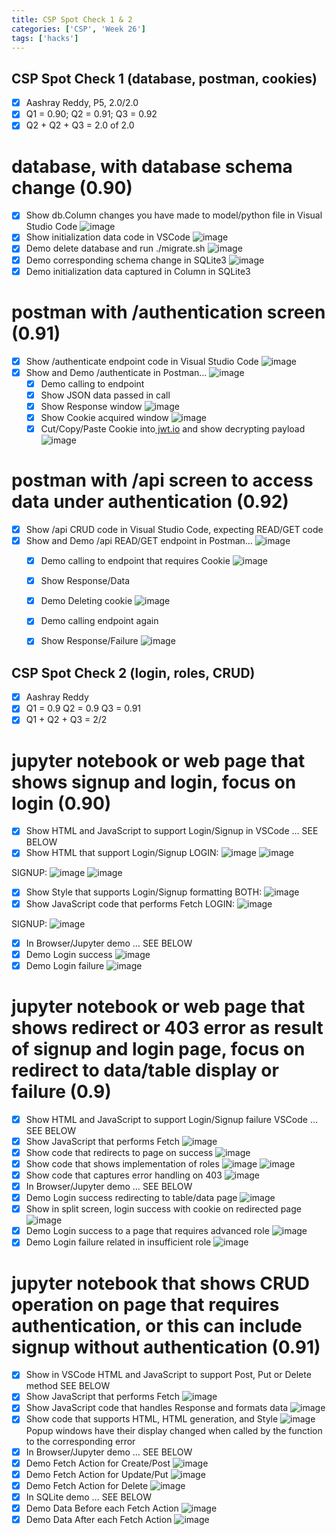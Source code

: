 ```yaml
---
title: CSP Spot Check 1 & 2
categories: ['CSP', 'Week 26']
tags: ['hacks']
---
```


## CSP Spot Check 1 (database, postman, cookies)

- [X] Aashray Reddy, P5, 2.0/2.0
- [X] Q1 = 0.90; Q2 = 0.91; Q3 = 0.92
- [X] Q2 + Q2 + Q3 = 2.0 of 2.0

# database, with database schema change (0.90)

- [X] Show db.Column changes you have made to model/python file in Visual Studio Code
![image](https://github.com/KinetekEnergy/blog/assets/79232996/dedd289a-6822-43a3-a639-e77cd59be590)
- [X] Show initialization data code in VSCode
![image](https://github.com/KinetekEnergy/blog/assets/79232996/dd1c9783-a92e-4253-9916-d60b343cda02)
- [X] Demo delete database and run ./migrate.sh
![image](https://github.com/KinetekEnergy/blog/assets/79232996/56d7ef99-f66f-4ff2-b50c-50c85e2537a0)
- [X] Demo corresponding schema change in SQLite3
![image](https://github.com/KinetekEnergy/blog/assets/79232996/c71bb76a-9514-463d-968a-8b31f8e99989)
- [X] Demo initialization data captured in Column in SQLite3

# postman with /authentication screen (0.91)

- [X] Show /authenticate endpoint code in Visual Studio Code
![image](https://github.com/KinetekEnergy/blog/assets/79232996/80335f7a-59d7-458c-8c62-323ac5484b44)
- [X] Show and Demo /authenticate in Postman…
![image](https://github.com/KinetekEnergy/blog/assets/79232996/f0644992-7e0b-48a7-8a41-1e6539cf1166)
  - [X] Demo calling to endpoint
  - [X] Show JSON data passed in call
  - [X] Show Response window
![image](https://github.com/KinetekEnergy/blog/assets/79232996/ac03cab0-78a3-489d-9232-1f2a368a22a7)
  - [X] Show Cookie acquired window
![image](https://github.com/KinetekEnergy/blog/assets/79232996/37ff3069-3af8-402c-8e78-638538606161)
  - [X] Cut/Copy/Paste Cookie into[ jwt.io](https://jwt.io/) and show decrypting payload
![image](https://github.com/KinetekEnergy/blog/assets/79232996/2fc55228-0f71-4154-962b-cf90554bd904)

# postman with /api screen to access data under authentication (0.92)

- [x] Show /api CRUD code in Visual Studio Code, expecting READ/GET code
- [X] Show and Demo /api READ/GET endpoint in Postman…
![image](https://github.com/KinetekEnergy/blog/assets/79232996/cac56b20-7080-4dc2-8d58-e3bf2555e2fd)
  - [X] Demo calling to endpoint that requires Cookie
![image](https://github.com/KinetekEnergy/blog/assets/79232996/8801239b-d739-4932-9f0d-61e1456d8297)
  - [X] Show Response/Data
  - [X] Demo Deleting cookie
![image](https://github.com/KinetekEnergy/blog/assets/79232996/e0f9a45e-0848-4901-b5a9-c28b2487516f)
  - [X] Demo calling endpoint again
  - [X] Show Response/Failure
![image](https://github.com/KinetekEnergy/blog/assets/79232996/2f653933-fd84-413d-9934-bd37ffd92382)


## CSP Spot Check 2 (login, roles, CRUD) 

- [X] Aashray Reddy
- [X] Q1 = 0.9 Q2 = 0.9 Q3 = 0.91
- [X] Q1 + Q2 + Q3 = 2/2

# jupyter notebook or web page that shows signup and login, focus on login (0.90)

- [X] Show HTML and JavaScript to support Login/Signup in VSCode …
SEE BELOW
- [X] Show HTML that support Login/Signup
LOGIN:
![image](https://github.com/KinetekEnergy/blog/assets/79232996/db816f60-522e-4cc0-af66-efe1c32d10ab)
![image](https://github.com/KinetekEnergy/blog/assets/79232996/8b5e9cd8-2a6a-4e9f-a419-a0f81ade9c1e)

SIGNUP:
![image](https://github.com/KinetekEnergy/blog/assets/79232996/b2851c92-7f18-4d49-b0e9-959641bfca4d)
![image](https://github.com/KinetekEnergy/blog/assets/79232996/06bdb01b-228c-4fbf-955f-74d9d3f36d6a)
- [X] Show Style that supports Login/Signup formatting
BOTH:
![image](https://github.com/KinetekEnergy/blog/assets/79232996/7f0e6bfe-4dc6-478a-aa8c-07620df0b289)
- [X] Show JavaScript code that performs Fetch
LOGIN:
![image](https://github.com/KinetekEnergy/blog/assets/79232996/8b5e9cd8-2a6a-4e9f-a419-a0f81ade9c1e)

SIGNUP:
![image](https://github.com/KinetekEnergy/blog/assets/79232996/06bdb01b-228c-4fbf-955f-74d9d3f36d6a)
- [X] In Browser/Jupyter demo …
SEE BELOW
- [X] Demo Login success
![image](https://github.com/KinetekEnergy/blog/assets/79232996/545e483f-b440-4f29-90e9-7ed3da92cc4d)
- [X] Demo Login failure
![image](https://github.com/KinetekEnergy/blog/assets/79232996/65053510-7bfb-4ea3-9198-bbda94b1c307)

# jupyter notebook or web page that shows redirect or 403 error as result of signup and login page, focus on redirect to data/table display or failure (0.9)

- [X] Show HTML and JavaScript to support Login/Signup failure VSCode …
SEE BELOW
- [X] Show JavaScript that performs Fetch
![image](https://github.com/KinetekEnergy/blog/assets/79232996/441e6d1e-07ff-45f9-8f96-658c31b75da4)
- [X] Show code that redirects to page on success
![image](https://github.com/KinetekEnergy/blog/assets/79232996/d01664b4-9afe-445f-9f7b-b4c3ecb4e0ff)
- [X] Show code that shows implementation of roles
![image](https://github.com/KinetekEnergy/blog/assets/79232996/5bb311aa-30f6-4731-85ea-6a4a35720a54)
![image](https://github.com/KinetekEnergy/blog/assets/79232996/212995cc-ba3a-4a27-85f0-27ec0dfcc09e)
- [X] Show code that captures error handling on 403
![image](https://github.com/KinetekEnergy/blog/assets/79232996/2989f8f7-bebe-4744-a5d7-86019227d945)
- [X] In Browser/Jupyter demo …
SEE BELOW
- [X] Demo Login success redirecting to table/data page
![image](https://github.com/KinetekEnergy/blog/assets/79232996/e71f5188-aab0-4988-9499-b2ba8e34a1a9)
- [X] Show in split screen, login success with cookie on redirected page
![image](https://github.com/KinetekEnergy/blog/assets/79232996/c106bd95-5a14-4b44-afc5-e298fd3f44f2)
- [X] Demo Login success to a page that requires advanced role
![image](https://github.com/KinetekEnergy/blog/assets/79232996/c6528d2a-e97e-4048-ab5c-7ec39a8acc6e)
- [X] Demo Login failure related in insufficient role
![image](https://github.com/KinetekEnergy/blog/assets/79232996/c481db43-c994-4a6e-9426-6d488375c5ee)

# jupyter notebook that shows CRUD operation on page that requires authentication, or this can include signup without authentication (0.91)

- [X] Show in VSCode HTML and JavaScript to support Post, Put or Delete method
SEE BELOW
- [X] Show JavaScript that performs Fetch
![image](https://github.com/KinetekEnergy/blog/assets/79232996/b9602515-09b3-42b6-9496-962179fd439c)
- [X] Show JavaScript code that handles Response and formats data
![image](https://github.com/KinetekEnergy/blog/assets/79232996/51bcbac7-60d9-49eb-b786-625f0a30e0ca)
- [X] Show code that supports HTML, HTML generation, and Style
![image](https://github.com/KinetekEnergy/blog/assets/79232996/dd6f14a0-2fda-4c25-9986-1499d939905a)
Popup windows have their display changed when called by the function to the corresponding error
- [X] In Browser/Jupyter demo …
SEE BELOW
- [X] Demo Fetch Action for Create/Post
![image](https://github.com/KinetekEnergy/blog/assets/79232996/52df8e5a-33b7-4747-891a-77efef7f6c08)
- [X] Demo Fetch Action for Update/Put
![image](https://github.com/KinetekEnergy/blog/assets/79232996/0355c66d-6fcd-4030-a106-646582f48ab0)
- [X] Demo Fetch Action for Delete
![image](https://github.com/KinetekEnergy/blog/assets/79232996/476f84c2-0d48-4ef8-b064-fb675b344ca1)
- [X] In SQLite demo …
SEE BELOW
- [X] Demo Data Before each Fetch Action
![image](https://github.com/KinetekEnergy/blog/assets/79232996/896f7a14-0616-4216-ab6e-c3147b2285e8)
- [X] Demo Data After each Fetch Action
![image](https://github.com/KinetekEnergy/blog/assets/79232996/8e381190-4219-4d1a-a0f3-586ef3aafdcc)
